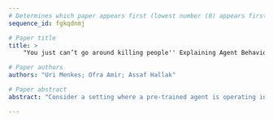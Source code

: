 ```yaml
--- 
# Determines which paper appears first (lowest number (0) appears first)
sequence_id: fgkqdnmj

# Paper title 
title: >
	"You just can’t go around killing people'' Explaining Agent Behavior to a Human Terminator

# Paper authors 
authors: "Uri Menkes; Ofra Amir; Assaf Hallak"

# Paper abstract 
abstract: "Consider a setting where a pre-trained agent is operating in an environment and a human operator can decide to temporarily terminate its operation and take-over for some duration of time. These kind of scenarios are common in human-machine interactions, for example in autonomous driving, factory automation and healthcare. In these settings, we typically observe a trade-off between two extreme cases -- if no take-overs are allowed, then the agent might employ a sub-optimal, possibly dangerous policy. Alternatively, if there are too many take-overs, then the human has no confidence in the agent, greatly limiting its usefulness. In this paper, we formalize this setup and propose an explainability scheme to help optimize the number of human interventions."

--- 
```

